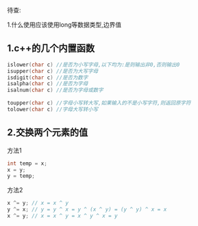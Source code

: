 待查:

1.什么使用应该使用long等数据类型,边界值

## 1.c++的几个内置函数

```c++
islower(char c) //是否为小写字母,以下均为:是则输出非0,否则输出0
isupper(char c) //是否为大写字母
isdigit(char c) //是否为数字
isalpha(char c) //是否为字母
isalnum(char c) //是否为字母或数字
    
toupper(char c) //字母小写转大写,如果输入的不是小写字符,则返回原字符
tolower(char c) //字母大写转小写
```

## 2.交换两个元素的值

方法1

```c++
int temp = x;
x = y;
y = temp;
```

方法2

```c++
x ^= y; // x = x ^ y
y ^= x; // y = y ^ x = y ^ (x ^ y) = (y ^ y) ^ x = x
x ^= y; // x = x ^ y = x ^ y ^ x = y
```

